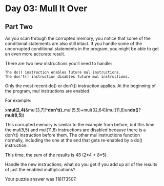 # Day 03: Mull It Over

## Part Two

As you scan through the corrupted memory, you notice that some of the conditional statements are also still intact. If
you handle some of the uncorrupted conditional statements in the program, you might be able to get an even more accurate
result.

There are two new instructions you'll need to handle:

    The do() instruction enables future mul instructions.
    The don't() instruction disables future mul instructions.

Only the most recent do() or don't() instruction applies. At the beginning of the program, mul instructions are enabled.

For example:

x<strong>mul(2,4)</strong>&mul\[3,7]!^<strong>don't()</strong>_mul(5,5)+mul(32,64](mul(11,8)un<strong>do()</strong>?<strong>mul(8,5)</strong>)

This corrupted memory is similar to the example from before, but this time the mul(5,5) and mul(11,8) instructions are
disabled because there is a don't() instruction before them. The other mul instructions function normally, including the
one at the end that gets re-enabled by a do() instruction.

This time, the sum of the results is 48 (2\*4 + 8\*5).

Handle the new instructions; what do you get if you add up all of the results of just the enabled multiplications?

Your puzzle answer was 118173507.
